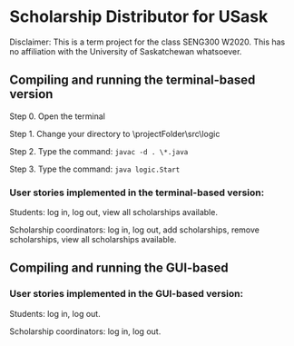 # Scholarship Distributor for USask

Disclaimer: This is a term project for the class SENG300 W2020. This has no affiliation with the University of Saskatchewan whatsoever.

## Compiling and running the terminal-based version
Step 0. Open the terminal

Step 1. Change your directory to \projectFolder\src\logic

Step 2. Type the command: `javac -d . \*.java`

Step 3. Type the command: `java logic.Start`

### User stories implemented in the terminal-based version:

Students: log in, log out, view all scholarships available.

Scholarship coordinators: log in, log out, add scholarships, remove scholarships, view all scholarships available.

## Compiling and running the GUI-based

### User stories implemented in the GUI-based version:

Students: log in, log out. 

Scholarship coordinators: log in, log out.


